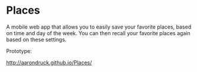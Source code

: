 Places
=====================

A mobile web app that allows you to easily save your favorite places, based on time and day of the week.  You can then recall your favorite places again based on these settings.

Prototype:

http://aarondruck.github.io/Places/